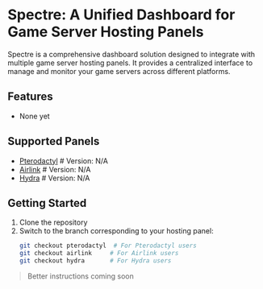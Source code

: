 # Spectre: A Unified Dashboard for Game Server Hosting Panels

Spectre is a comprehensive dashboard solution designed to integrate with multiple game server hosting panels. It provides a centralized interface to manage and monitor your game servers across different platforms.

## Features
- None yet

## Supported Panels
- [Pterodactyl](https://github.com/shithost/Spectre/tree/pterodactyl) # Version: N/A
- [Airlink](https://github.com/shithost/Spectre/tree/airlink) # Version: N/A
- [Hydra](https://github.com/shithost/Spectre/tree/hydra) # Version: N/A

## Getting Started
1. Clone the repository
2. Switch to the branch corresponding to your hosting panel:
   ```bash
   git checkout pterodactyl  # For Pterodactyl users
   git checkout airlink     # For Airlink users
   git checkout hydra       # For Hydra users

> Better instructions coming soon